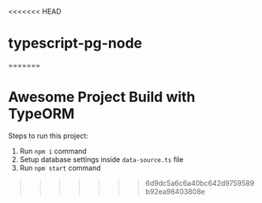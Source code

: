 <<<<<<< HEAD
# typescript-pg-node
=======
# Awesome Project Build with TypeORM

Steps to run this project:

1. Run `npm i` command
2. Setup database settings inside `data-source.ts` file
3. Run `npm start` command
>>>>>>> 6d9dc5a6c6a40bc642d9759589b92ea98403808e
